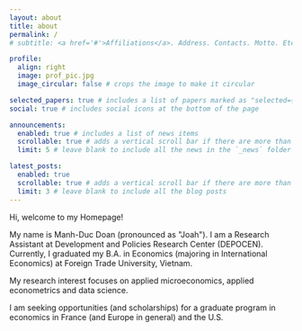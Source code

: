 ```yaml
---
layout: about
title: about
permalink: /
# subtitle: <a href='#'>Affiliations</a>. Address. Contacts. Motto. Etc.

profile:
  align: right
  image: prof_pic.jpg
  image_circular: false # crops the image to make it circular

selected_papers: true # includes a list of papers marked as "selected={true}"
social: true # includes social icons at the bottom of the page

announcements:
  enabled: true # includes a list of news items
  scrollable: true # adds a vertical scroll bar if there are more than 3 news items
  limit: 5 # leave blank to include all the news in the `_news` folder

latest_posts:
  enabled: true
  scrollable: true # adds a vertical scroll bar if there are more than 3 new posts items
  limit: 3 # leave blank to include all the blog posts
---
```


Hi, welcome to my Homepage!

My name is Manh-Duc Doan (pronounced as "Joah"). I am a Research Assistant at Development and Policies Research Center (DEPOCEN). Currently, I graduated my B.A. in Economics (majoring in International Economics) at Foreign Trade University, Vietnam.

My research interest focuses on applied microeconomics, applied econometrics and data science.

I am seeking opportunities (and scholarships) for a graduate program in economics in France (and Europe in general) and the U.S.
